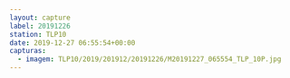 ```yaml
---
layout: capture
label: 20191226
station: TLP10
date: 2019-12-27 06:55:54+00:00
capturas:
  - imagem: TLP10/2019/201912/20191226/M20191227_065554_TLP_10P.jpg
---
```

